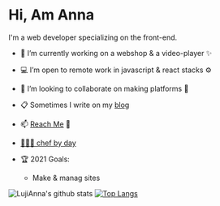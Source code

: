 # Hi, Am Anna

I'm a web developer specializing on the front-end.

- 🔭 I’m currently working on a webshop & a video-player ✨
- 💻 I’m open to remote work in javascript & react stacks ⚙️
- 👯 I’m looking to collaborate on making platforms 🧉
- 📋 Sometimes I write on my [blog](https://annaikoki.netlify.app/blog/blog.html)
- 📫 [Reach Me](https://join.slack.com/t/newworkspace-s8a9521/shared_invite/zt-lofmx301-jc~P6pIchR421eTbc8i2aw) 💬
- [🧑🏾‍🍳 chef by day](https://www.instagram.com/anna_twentytwenty/?hl=en)

- 🏆 2021 Goals:
  - Make & manag sites

![LujiAnna's github stats](https://github-readme-stats.vercel.app/api?username=LujiAnna&show_icons=true&theme=bear)
[![Top Langs](https://github-readme-stats.vercel.app/api/top-langs/?username=LujiAnna&layout=compact)](https://github.com/LujiAnna/github-readme-stats) 

